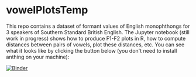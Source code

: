 # vowelPlotsTemp

This repo contains a dataset of formant values of English monophthongs for 3 speakers of Southern Standard British English. The Jupyter notebook (still work in progress) shows how to produce F1-F2 plots in R, how to compute distances between pairs of vowels, plot these distances, etc. You can see what it looks like by clicking the button below (you don't need to install anthing on your machine):

[![Binder](https://mybinder.org/badge_logo.svg)](https://mybinder.org/v2/gh/emmanuelferragne/vowelPlotsTemp/HEAD?filepath=doFormantPlotR.ipynb)
